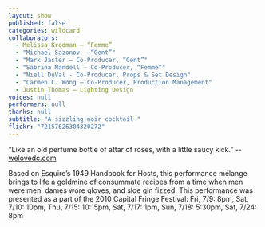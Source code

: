 ```yaml
---
layout: show
published: false
categories: wildcard
collaborators: 
  - Melissa Krodman – “Femme”
  - "Michael Sazonov - “Gent”"
  - "Mark Jaster – Co-Producer, “Gent”"
  - "Sabrina Mandell – Co-Producer, “Femme”"
  - "Niell DuVal - Co-Producer, Props & Set Design"
  - "Carmen C. Wong – Co-Producer, Production Management"
  - Justin Thomas – Lighting Design
voices: null
performers: null
thanks: null
subtitle: "A sizzling noir cocktail "
flickr: "72157626304320272"
---
```


"Like an old perfume bottle of attar of roses, with a little saucy kick." -- [welovedc.com](http://www.welovedc.com/2010/07/11/fringe-2010-handbook-for-hosts/)

Based on Esquire’s 1949 Handbook for Hosts, this performance mélange brings to life a goldmine of consummate recipes from a time when men were men, dames wore gloves, and sloe gin fizzed. This performance was presented as a part of the 2010 Capital Fringe Festival: Fri, 7/9: 8pm, Sat, 7/10: 10pm, Thu, 7/15: 10:15pm, Sat, 7/17: 1pm, Sun, 7/18: 5:30pm, Sat, 7/24: 8pm